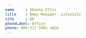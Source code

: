 ```yaml
---
name     : Shanna Ellis
title    : News Manager, Lifestyle
site     : db
phoneLabel: Office
phone: 888-217-5962 x826
---
```


